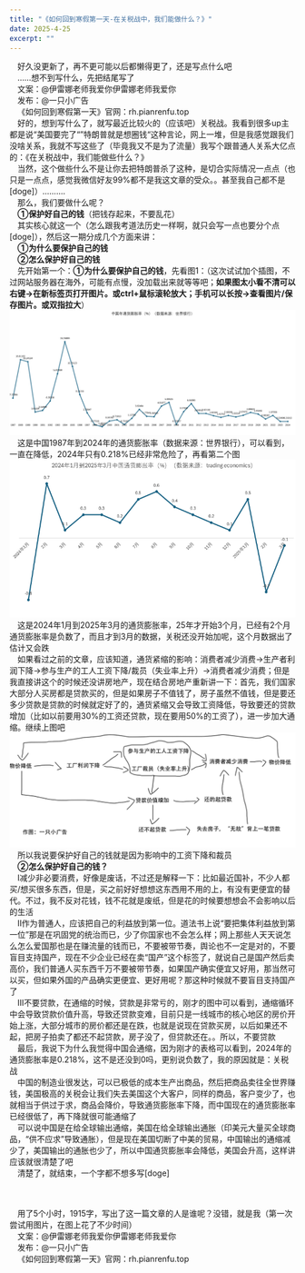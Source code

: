 ```yaml
---
title: "《如何回到寒假第一天-在关税战中，我们能做什么？》"
date: 2025-4-25
excerpt: ""
---
```


&ensp;&ensp;好久没更新了，再不更可能以后都懒得更了，还是写点什么吧  
&ensp;&ensp;……想不到写什么，先把结尾写了  
&ensp;&ensp;文案：@伊雷娜老师我爱你伊雷娜老师我爱你  
&ensp;&ensp;发布：@一只小广告  
&ensp;&ensp;《如何回到寒假第一天》官网：rh.pianrenfu.top  
&ensp;&ensp;好的，想到写什么了，就写最近比较火的（应该吧）关税战。我看到很多up主都是说“美国要完了“”特朗普就是想圈钱“这种言论，网上一堆，但是我感觉跟我们没啥关系，我就不写这些了（毕竟我又不是为了流量）我写个跟普通人关系大亿点的：《在关税战中，我们能做些什么？》  
&ensp;&ensp;当然，这个做些什么不是让你去把特朗普杀了这种，是切合实际情况一点点（也只是一点点，感觉我微信好友99%都不是我这文章的受众。。甚至我自己都不是[doge]）..........  
&ensp;&ensp;那么，我们要做什么呢？  
&ensp;&ensp;**①保护好自己的钱**（把钱存起来，不要乱花）  
&ensp;&ensp;其实核心就这一个（怎么跟我考道法历史一样啊，就只会写一点也要分个点[doge]），然后这一期分成几个方面来讲：  
&ensp;&ensp;**①为什么要保护自己的钱**  
&ensp;&ensp;**②怎么保护好自己的钱**  
&ensp;&ensp;先开始第一个：**①为什么要保护自己的钱**，先看图1：（这次试试加个插图，不过网站服务器在海外，可能有点慢，没加载出来就等等吧；**如果图太小看不清可以右键→在新标签页打开图片。或ctrl+鼠标滚轮放大；手机可以长按→查看图片/保存图片。或双指拉大**）  
![图1](/assets/images/24_4_25/t1.png)
&ensp;&ensp;这是中国1987年到2024年的通货膨胀率（数据来源：世界银行），可以看到，一直在降低，2024年只有0.218%已经非常危险了，再看第二个图  
![图2](/assets/images/24_4_25/t2.png)
&ensp;&ensp;这是2024年1月到2025年3月的通货膨胀率，25年才开始3个月，已经有2个月通货膨胀率是负数了，而且才到3月的数据，关税还没开始加呢，这个月数据出了估计又会跌  
&ensp;&ensp;如果看过之前的文章，应该知道，通货紧缩的影响：消费者减少消费→生产者利润下降→参与生产的工人工资下降/裁员（失业率上升）→消费者减少消费；但是我直接讲这个的时候还没讲房地产，现在结合房地产重新讲一下：首先，我们国家大部分人买房都是贷款买的，但是如果房子不值钱了，房子虽然不值钱，但是要还多少贷款是贷款的时候就定好了的，通货紧缩又会导致工资降低，导致要还的贷款增加（比如以前要用30%的工资还贷款，现在要用50%的工资了），进一步加大通缩。继续上图吧  
![图3](/assets/images/24_4_25/t3.png)
&ensp;&ensp;所以我说要保护好自己的钱就是因为影响中的工资下降和裁员  
&ensp;&ensp;**②怎么保护好自己的钱？**  
&ensp;&ensp;Ⅰ减少非必要消费，好像是废话，不过还是解释一下：比如最近国补，不少人都买/想买很多东西，但是，买之前好好想想这东西用不用的上，有没有更便宜的替代。不过，我不反对花钱，钱不花就是废纸，但是花的时候要想想会不会影响以后的生活  
&ensp;&ensp;Ⅱ作为普通人，应该把自己的利益放到第一位。道法书上说“要把集体利益放到第一位”那是在巩固党的统治而已，少了你国家也不会怎么样；网上那些人天天说怎么怎么爱国那也是在赚流量的钱而已，不要被带节奏，舆论也不一定是对的，不要盲目支持国产，现在不少企业已经在卖“国产”这个标签了，就说自己是国产然后卖高价，我们普通人买东西千万不要被带节奏，如果国产确实便宜又好用，那当然可以买，但如果外国的产品确实更便宜、更好用呢？那这种时候就不要盲目支持国产了  
&ensp;&ensp;Ⅲ不要贷款，在通缩的时候，贷款是非常亏的，刚才的图中可以看到，通缩循环中会导致贷款价值升高，导致还贷款变难，目前只是一线城市的核心地区的房价开始上涨，大部分城市的房价都还是在跌，也就是说现在贷款买房，以后如果还不起，把房子拍卖了都还不起贷款，房子没了，但贷款还在。。所以，不要贷款  
&ensp;&ensp;最后，我说下为什么我觉得中国会通缩，因为刚才的表格可以看到，2024年的通货膨胀率是0.218%，这不是还没到0吗，更别说负数了，我的原因就是：关税战  
&ensp;&ensp;中国的制造业很发达，可以已极低的成本生产出商品，然后把商品卖往全世界赚钱，美国极高的关税会让我们失去美国这个大客户，同样的商品，客户变少了，也就相当于供过于求，商品会降价，导致通货膨胀率下降，而中国现在的通货膨胀率已经很低了，再下降就很可能通缩了  
&ensp;&ensp;可以说中国是在给全球输出通缩，美国在给全球输出通胀（印美元大量买全球商品，“供不应求”导致通胀），但是现在美国切断了中美的贸易，中国输出的通缩减少了，美国输出的通胀也少了，所以中国通货膨胀率会降低，美国会升高，这样讲应该就很清楚了吧  
&ensp;&ensp;清楚了，就结束，一个字都不想多写[doge]  
&ensp;&ensp;  
&ensp;&ensp;  
&ensp;&ensp;  
&ensp;&ensp;用了5个小时，1915字，写出了这一篇文章的人是谁呢？没错，就是我（第一次尝试用图片，在图上花了不少时间）  
&ensp;&ensp;文案：@伊雷娜老师我爱你伊雷娜老师我爱你  
&ensp;&ensp;发布：@一只小广告  
&ensp;&ensp;《如何回到寒假第一天》官网：rh.pianrenfu.top  

